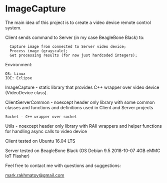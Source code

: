 # ImageCapture

The main idea of this project is to create a video device remote control system.

Client sends command to Server (in my case BeagleBone Black) to:

      Capture image from connected to Server video device;
      Process image (grayscale);
      Get processing results (for now just hardcoded integers);

Environment:

    OS: Linux
    IDE: Eclipse

ImageCapture - static library that provides C++ wrapper over video device (VideoDevice class).

ClientServerCommon - noexcept header only library with some common classes and functions and definitions used in Client and Server projects

    Socket - C++ wrapper over socket
  
Utils - noexcept header only library with RAII wrappers and helper functions for handling async calls to video device

Client tested on Ubuntu 16.04 LTS

Server tested on BeagleBone Black (OS Debian 9.5 2018-10-07 4GB eMMC IoT Flasher)

Feel free to contact me with questions and suggestions:

mark.rakhmatov@gmail.com
